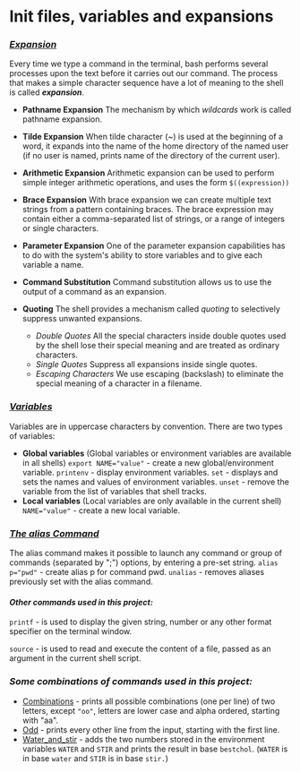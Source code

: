 # Init files, variables and expansions
### [*Expansion*](http://linuxcommand.org/lc3_lts0080.php)
Every time we type a command in the terminal, bash performs several processes upon the text before it carries out our command. The process that makes a simple character sequence have a lot of meaning to the shell is called ***expansion***.
* **Pathname Expansion**
The mechanism by which *wildcards* work is called pathname expansion.
* **Tilde Expansion**
When tilde character (~) is used at the beginning of a word, it expands into the name of the home directory of the named user (if no user is named, prints name of the directory of the current user).
* **Arithmetic Expansion**
Arithmetic expansion can be used to perform simple integer arithmetic operations, and uses the form `$((expression))`
* **Brace Expansion**
With brace expansion we can create multiple text strings from a pattern containing braces. The brace expression may contain either a comma-separated list of strings, or a range of integers or single characters.
* **Parameter Expansion**
One of the parameter expansion capabilities has to do with the system's ability to store variables and to give each variable a name.
* **Command Substitution**
Command substitution allows us to use the output of a command as an expansion.
* **Quoting**
The shell provides a mechanism called *quoting* to selectively suppress unwanted expansions.
  
  * *Double Quotes*
      All the special characters inside double quotes used by the shell lose their special meaning and are treated as ordinary characters.
  * *Single Quotes*
      Suppress all expansions inside single quotes.
  * *Escaping Characters*
      We use escaping (backslash) to eliminate the special meaning of a character in a filename.



### [*Variables*](https://tldp.org/LDP/Bash-Beginners-Guide/html/sect_03_02.html)
Variables are in uppercase characters by convention. There are two types of variables:
* **Global variables** (Global variables or environment variables are available in all shells) 
`export NAME="value"` - create a new global/environment variable.
`printenv` - display environment variables.
`set` - displays and sets the names and values of environment variables.
`unset` -  remove the variable from the list of variables that shell tracks.
* **Local variables** (Local variables are only available in the current shell)
`NAME="value"` - create a new local variable.


### [*The alias Command*](http://www.linfo.org/alias.html)
The alias command makes it possible to launch any command or group of commands (separated by ";") options, by entering a pre-set string.
`alias p="pwd"` - create alias p for command pwd.
`unalias` - removes aliases previously set with the alias command.



#### *Other commands used in this project:*
`printf` - is used to display the given string, number or any other format specifier on the terminal window.

`source` - is used to read and execute the content of a file, passed as an argument in the current shell script.



### *Some combinations of commands used in this project:*
* [Combinations](https://github.com/Donaldoo/shell/blob/main/init_files_variables_and_expansions/12-combinations) - prints all possible combinations (one per line) of two letters, except `"oo"`, letters are lower case and alpha ordered, starting with "aa".
* [Odd](https://github.com/Donaldoo/shell/blob/main/init_files_variables_and_expansions/16-odd) - prints every other line from the input, starting with the first line.
* [Water_and_stir](https://github.com/Donaldoo/shell/blob/main/init_files_variables_and_expansions/17-water_and_stir) - adds the two numbers stored in the environment variables `WATER` and `STIR` and prints the result in base `bestchol`. (`WATER` is in base `water` and `STIR` is in base `stir.`)
